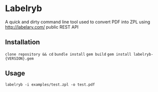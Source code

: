 # Labelryb

A quick and dirty command line tool used to convert PDF into ZPL using http://labelary.com/ public REST API

## Installation
`clone repository && cd`
`bundle install`
`gem build`
`gem install labelryb-{VERSION}.gem`

## Usage
`labelryb -i examples/test.zpl -o test.pdf`
